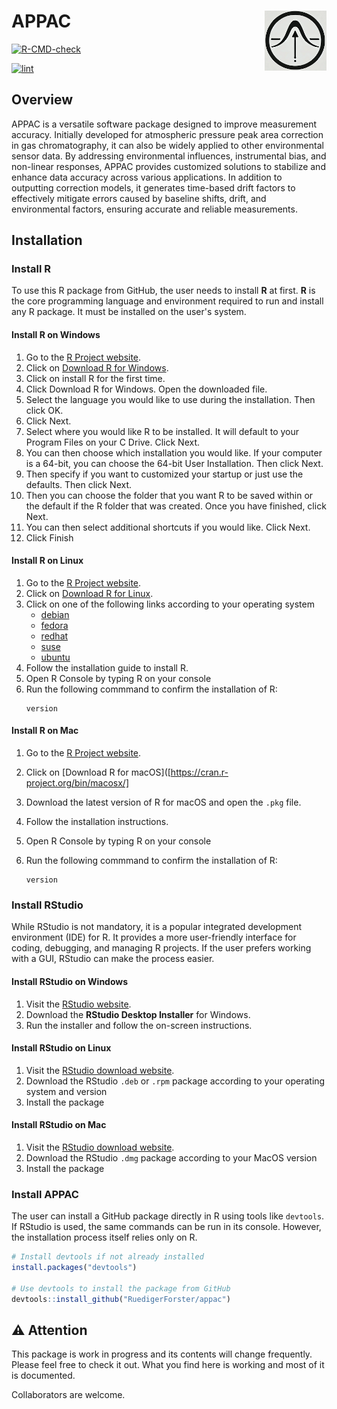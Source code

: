 # APPAC<a href="https://github.com/user-attachments/assets/536458e6-6e1d-4705-a228-8020b54baf3e"/><img src="man/figures/logo.png" align="right" height="96" alte="appac website"/></a>

<!-- badges: start -->

[![R-CMD-check](https://github.com/RuedigerForster/appac/actions/workflows/R-CMD-check.yaml/badge.svg)](https://github.com/RuedigerForster/appac/actions/workflows/R-CMD-check.yaml)

[![lint](https://github.com/RuedigerForster/appac/actions/workflows/lint.yaml/badge.svg)](https://github.com/RuedigerForster/appac/actions/workflows/lint.yaml)

<!-- badges: end -->

## Overview

APPAC is a versatile software package designed to improve measurement accuracy. Initially developed for atmospheric pressure peak area correction in gas chromatography, it can also be widely applied to other environmental sensor data. By addressing environmental influences, instrumental bias, and non-linear responses, APPAC provides customized solutions to stabilize and enhance data accuracy across various applications. In addition to outputting correction models, it generates time-based drift factors to effectively mitigate errors caused by baseline shifts, drift, and environmental factors, ensuring accurate and reliable measurements.

## Installation

### Install R

To use this R package from GitHub, the user needs to install **R** at first.  ​**R**​ is the core programming language and environment required to run and install any R package. It must be installed on the user's system.

#### Install R on Windows

1. Go to the [R Project website](https://cran.r-project.org/).
2. Click on ​[Download R for Windows](https://cran.r-project.org/bin/windows/).
3. Click on install R for the first time.
4. Click Download R for Windows. Open the downloaded file.
5. Select the language you would like to use during the installation. Then click OK.
6. Click Next.
7. Select where you would like R to be installed. It will default to your Program Files on your C Drive. Click Next.
8. You can then choose which installation you would like. If your computer is a 64-bit, you can choose the 64-bit User Installation. Then click Next.
9. Then specify if you want to customized your startup or just use the defaults. Then click Next.
10. Then you can choose the folder that you want R to be saved within or the default if the R folder that was created.  Once you have finished, click Next.
11. You can then select additional shortcuts if you would like. Click Next.
12. Click Finish

#### Install R on Linux

1. Go to the [R Project website](https://cran.r-project.org/).
2. Click on ​[Download R for Linux](https://cran.r-project.org/bin/linux/).
3. Click on one of the following links according to your operating system
   * [debian](https://cran.r-project.org/bin/linux/debian/)
   * [fedora](https://cran.r-project.org/bin/linux/fedora/)
   * [redhat](https://cran.r-project.org/bin/linux/redhat/)
   * [suse](https://cran.r-project.org/bin/linux/suse/)
   * [ubuntu](https://cran.r-project.org/bin/linux/ubuntu/)
4. Follow the installation guide to install R.
5. Open R Console by typing R on your console
6. Run the following commmand to confirm the installation of R:
   ```
   version
   ```
   
   

#### Install R on Mac

1. Go to the [R Project website](https://cran.r-project.org/).
2. Click on ​[Download R for macOS]([https://cran.r-project.org/bin/macosx/]
3. Download the latest version of R for macOS and open the `.pkg` file.
4. Follow the installation instructions.
5. Open R Console by typing R on your console
6. Run the following commmand to confirm the installation of R:

    ```
    version
    ```



### Install RStudio

While RStudio is not mandatory, it is a popular integrated development environment (IDE) for R. It provides a more user-friendly interface for coding, debugging, and managing R projects. If the user prefers working with a GUI, RStudio can make the process easier.

#### Install RStudio on Windows

1. Visit the [RStudio website](https://posit.co/downloads/).
2. Download the **RStudio Desktop Installer** for Windows.
3. Run the installer and follow the on-screen instructions.

#### Install RStudio on Linux

1. Visit the [RStudio download website](https://posit.co/download/rstudio-desktop/#download).
2. Download the RStudio `.deb` or `.rpm` package according to your operating system and version
3. Install the package

#### Install RStudio on Mac

1. Visit the [RStudio download website](https://posit.co/download/rstudio-desktop/#download).
2. Download the RStudio `.dmg` package according to your MacOS version
3. Install the package

### Install APPAC

The user can install a GitHub package directly in R using tools like `devtools`.
If RStudio is used, the same commands can be run in its console. However, the installation process itself relies only on R.

```r
# Install devtools if not already installed
install.packages("devtools")

# Use devtools to install the package from GitHub
devtools::install_github("RuedigerForster/appac")
```

## :warning: Attention

<p>This package is work in progress and its contents will change frequently. Please
feel free to check it out. What you find here is working and most of it is documented.</p>

<p>Collaborators are welcome.</p>

